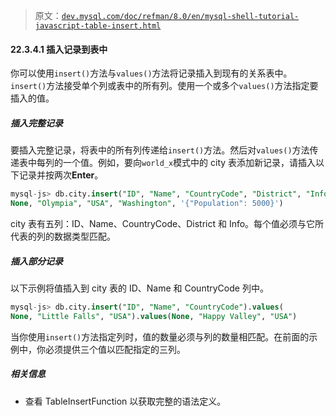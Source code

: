 > 原文：[`dev.mysql.com/doc/refman/8.0/en/mysql-shell-tutorial-javascript-table-insert.html`](https://dev.mysql.com/doc/refman/8.0/en/mysql-shell-tutorial-javascript-table-insert.html)

#### 22.3.4.1 插入记录到表中

你可以使用`insert()`方法与`values()`方法将记录插入到现有的关系表中。`insert()`方法接受单个列或表中的所有列。使用一个或多个`values()`方法指定要插入的值。

##### 插入完整记录

要插入完整记录，将表中的所有列传递给`insert()`方法。然后对`values()`方法传递表中每列的一个值。例如，要向`world_x`模式中的 city 表添加新记录，请插入以下记录并按两次**Enter**。

```sql
mysql-js> db.city.insert("ID", "Name", "CountryCode", "District", "Info").values(
None, "Olympia", "USA", "Washington", '{"Population": 5000}')
```

city 表有五列：ID、Name、CountryCode、District 和 Info。每个值必须与它所代表的列的数据类型匹配。

##### 插入部分记录

以下示例将值插入到 city 表的 ID、Name 和 CountryCode 列中。

```sql
mysql-js> db.city.insert("ID", "Name", "CountryCode").values(
None, "Little Falls", "USA").values(None, "Happy Valley", "USA")
```

当你使用`insert()`方法指定列时，值的数量必须与列的数量相匹配。在前面的示例中，你必须提供三个值以匹配指定的三列。

##### 相关信息

+   查看 TableInsertFunction 以获取完整的语法定义。
